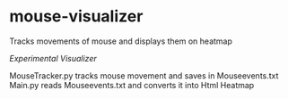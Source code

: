 # mouse-visualizer
Tracks movements of mouse and displays them on heatmap

*Experimental Visualizer*

MouseTracker.py tracks mouse movement and saves in Mouseevents.txt
Main.py reads Mouseevents.txt and converts it into Html Heatmap

